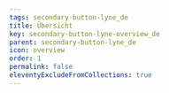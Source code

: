 ```yaml
---
tags: secondary-button-lyne_de
title: Übersicht
key: secondary-button-lyne-overview_de
parent: secondary-button-lyne_de
icon: overview
order: 1
permalink: false
eleventyExcludeFromCollections: true
---
```


